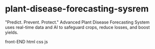 # plant-disease-forecasting-sysrem
"Predict. Prevent. Protect." Advanced Plant Disease Forecasting System uses real-time data and AI to safeguard crops, reduce losses, and boost yields.

front-END
html
css 
js
